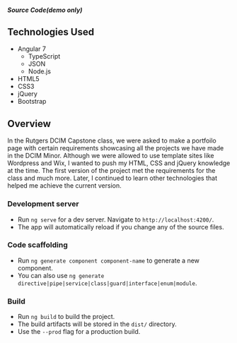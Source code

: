 #### ***Source Code(demo only)*** ####

## Technologies Used ##
- Angular 7
  - TypeScript
  - JSON
  - Node.js
- HTML5
- CSS3
- jQuery
- Bootstrap

## Overview ##
In the Rutgers DCIM Capstone class, we were asked to make a portfoilo page with certain requirements showcasing all the projects we have made in the DCIM Minor. Although we were allowed to use template sites like Wordpress and Wix, I wanted to push my HTML, CSS and jQuery knowledge at the time. The first version of the project met the requirements for the class and much more. Later, I continued to learn other technologies that helped me achieve the current version.


### Development server

- Run `ng serve` for a dev server. Navigate to `http://localhost:4200/`. 
- The app will automatically reload if you change any of the source files.

### Code scaffolding

- Run `ng generate component component-name` to generate a new component. 
- You can also use `ng generate directive|pipe|service|class|guard|interface|enum|module`.

### Build

- Run `ng build` to build the project. 
- The build artifacts will be stored in the `dist/` directory. 
- Use the `--prod` flag for a production build.
